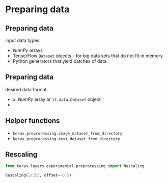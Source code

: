 # Preparing data

## Preparing data

input data types:

- _NumPy_ arrays
- TensorFlow `Dataset` objects - for big data sets that do not fit in memory
- Python generators that yield batches of data

## Preparing data

desired data format:

- _x_: _NumPy_ array or `tf.data.Dataset` object
-

## Helper functions

- `keras.preprocessing.image_dataset_from_directory`
- `keras.preprocessing.text_dataset_from_directory`

## Rescaling

```py
from keras.layers.experimental.preprocessing import Rescaling

Rescaling(1/255, offset=-0.5)
```
